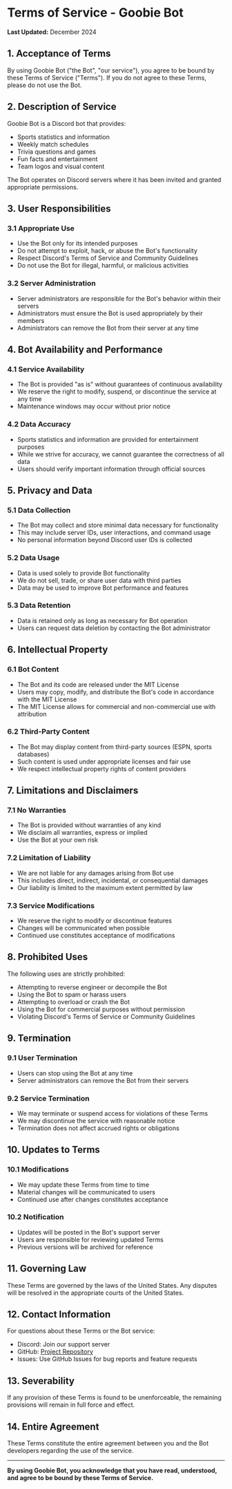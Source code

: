 # Terms of Service - Goobie Bot

**Last Updated:** December 2024

## 1. Acceptance of Terms

By using Goobie Bot ("the Bot", "our service"), you agree to be bound by these Terms of Service ("Terms"). If you do not agree to these Terms, please do not use the Bot.

## 2. Description of Service

Goobie Bot is a Discord bot that provides:

- Sports statistics and information
- Weekly match schedules
- Trivia questions and games
- Fun facts and entertainment
- Team logos and visual content

The Bot operates on Discord servers where it has been invited and granted appropriate permissions.

## 3. User Responsibilities

### 3.1 Appropriate Use

- Use the Bot only for its intended purposes
- Do not attempt to exploit, hack, or abuse the Bot's functionality
- Respect Discord's Terms of Service and Community Guidelines
- Do not use the Bot for illegal, harmful, or malicious activities

### 3.2 Server Administration

- Server administrators are responsible for the Bot's behavior within their servers
- Administrators must ensure the Bot is used appropriately by their members
- Administrators can remove the Bot from their server at any time

## 4. Bot Availability and Performance

### 4.1 Service Availability

- The Bot is provided "as is" without guarantees of continuous availability
- We reserve the right to modify, suspend, or discontinue the service at any time
- Maintenance windows may occur without prior notice

### 4.2 Data Accuracy

- Sports statistics and information are provided for entertainment purposes
- While we strive for accuracy, we cannot guarantee the correctness of all data
- Users should verify important information through official sources

## 5. Privacy and Data

### 5.1 Data Collection

- The Bot may collect and store minimal data necessary for functionality
- This may include server IDs, user interactions, and command usage
- No personal information beyond Discord user IDs is collected

### 5.2 Data Usage

- Data is used solely to provide Bot functionality
- We do not sell, trade, or share user data with third parties
- Data may be used to improve Bot performance and features

### 5.3 Data Retention

- Data is retained only as long as necessary for Bot operation
- Users can request data deletion by contacting the Bot administrator

## 6. Intellectual Property

### 6.1 Bot Content

- The Bot and its code are released under the MIT License
- Users may copy, modify, and distribute the Bot's code in accordance with the MIT License
- The MIT License allows for commercial and non-commercial use with attribution

### 6.2 Third-Party Content

- The Bot may display content from third-party sources (ESPN, sports databases)
- Such content is used under appropriate licenses and fair use
- We respect intellectual property rights of content providers

## 7. Limitations and Disclaimers

### 7.1 No Warranties

- The Bot is provided without warranties of any kind
- We disclaim all warranties, express or implied
- Use the Bot at your own risk

### 7.2 Limitation of Liability

- We are not liable for any damages arising from Bot use
- This includes direct, indirect, incidental, or consequential damages
- Our liability is limited to the maximum extent permitted by law

### 7.3 Service Modifications

- We reserve the right to modify or discontinue features
- Changes will be communicated when possible
- Continued use constitutes acceptance of modifications

## 8. Prohibited Uses

The following uses are strictly prohibited:

- Attempting to reverse engineer or decompile the Bot
- Using the Bot to spam or harass users
- Attempting to overload or crash the Bot
- Using the Bot for commercial purposes without permission
- Violating Discord's Terms of Service or Community Guidelines

## 9. Termination

### 9.1 User Termination

- Users can stop using the Bot at any time
- Server administrators can remove the Bot from their servers

### 9.2 Service Termination

- We may terminate or suspend access for violations of these Terms
- We may discontinue the service with reasonable notice
- Termination does not affect accrued rights or obligations

## 10. Updates to Terms

### 10.1 Modifications

- We may update these Terms from time to time
- Material changes will be communicated to users
- Continued use after changes constitutes acceptance

### 10.2 Notification

- Updates will be posted in the Bot's support server
- Users are responsible for reviewing updated Terms
- Previous versions will be archived for reference

## 11. Governing Law

These Terms are governed by the laws of the United States. Any disputes will be resolved in the appropriate courts of the United States.

## 12. Contact Information

For questions about these Terms or the Bot service:

- Discord: Join our support server
- GitHub: [Project Repository](https://github.com/kay-rey/goobie-bot)
- Issues: Use GitHub Issues for bug reports and feature requests

## 13. Severability

If any provision of these Terms is found to be unenforceable, the remaining provisions will remain in full force and effect.

## 14. Entire Agreement

These Terms constitute the entire agreement between you and the Bot developers regarding the use of the service.

---

**By using Goobie Bot, you acknowledge that you have read, understood, and agree to be bound by these Terms of Service.**
